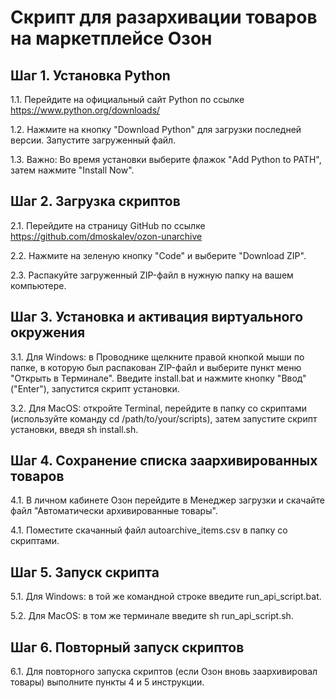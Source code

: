 # Скрипт для разархивации товаров на маркетплейсе Озон
## Шаг 1. Установка Python
1.1. Перейдите на официальный сайт Python по ссылке https://www.python.org/downloads/

1.2. Нажмите на кнопку "Download Python" для загрузки последней версии. Запустите загруженный файл.

1.3. Важно: Во время установки выберите флажок "Add Python to PATH", затем нажмите "Install Now".

## Шаг 2. Загрузка скриптов
2.1. Перейдите на страницу GitHub по ссылке https://github.com/dmoskalev/ozon-unarchive

2.2. Нажмите на зеленую кнопку "Code" и выберите "Download ZIP".

2.3. Распакуйте загруженный ZIP-файл в нужную папку на вашем компьютере.

## Шаг 3. Установка и активация виртуального окружения

3.1. Для Windows: в Проводнике щелкните правой кнопкой мыши по папке, в которую был распакован ZIP-файл и выберите пункт меню "Открыть в Терминале". Введите install.bat и нажмите кнопку "Ввод" ("Enter"), запустится скрипт установки.

3.2. Для MacOS: откройте Terminal, перейдите в папку со скриптами (используйте команду cd /path/to/your/scripts), затем запустите скрипт установки, введя sh install.sh.

## Шаг 4. Сохранение списка заархивированных товаров

4.1. В личном кабинете Озон перейдите в Менеджер загрузки и скачайте файл "Автоматически архивированные товары".

4.1. Поместите скачанный файл autoarchive_items.csv в папку со скриптами.

## Шаг 5. Запуск скрипта

5.1. Для Windows: в той же командной строке введите run_api_script.bat.

5.2. Для MacOS: в том же терминале введите sh run_api_script.sh.

## Шаг 6. Повторный запуск скриптов

6.1. Для повторного запуска скриптов (если Озон вновь заархивировал товары) выполните пункты 4 и 5 инструкции.


